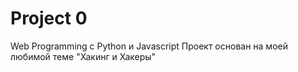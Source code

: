 # Project 0
Web Programming с Python и Javascript
Проект основан на моей любимой теме "Хакинг и Хакеры"